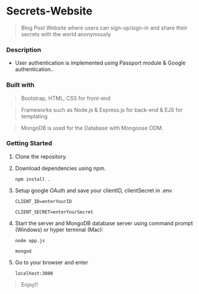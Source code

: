 # Secrets-Website
> Blog Post Website where users can sign-up/sign-in and share their secrets with the world anonymously

### Description

* User authentication is implemented using Passport module & Google authentication..

### Built with

> Bootstrap, HTML, CSS for front-end

> Frameworks such as Node.js & Express.js for back-end & EJS for templating

> MongoDB is used for the Database with Mongoose ODM.

### Getting Started

1. Clone the repository.

2. Download dependencies using npm.

   ``` npm install . ```
        
3. Setup google OAuth and save your clientID, clientSecret in .env

   ``` CLIENT_ID=enterYourID ```
   
   ``` CLIENT_SECRET=enterYourSecret ```

3. Start the server and MongoDB database server using command prompt (Windows) or hyper terminal (Mac):

   ``` node app.js ```
   
   ``` mongod ```

4. Go to your browser and enter

   ``` localhost:3000 ```

> Enjoy!!
